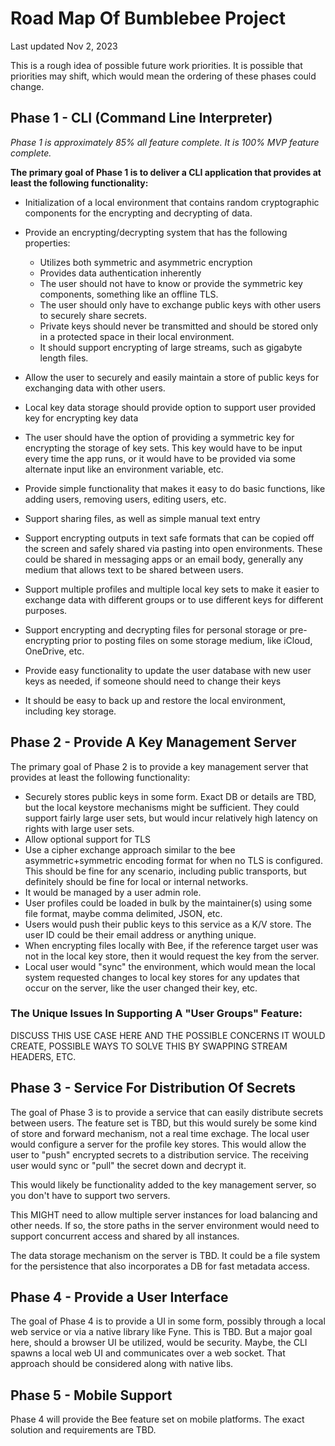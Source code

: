 # Road Map Of Bumblebee Project
Last updated Nov 2, 2023

This is a rough idea of possible future work priorities.  It is possible that
priorities may shift, which would mean the ordering of these phases could change.

## Phase 1 - CLI (Command Line Interpreter)
_Phase 1 is approximately 85% all feature complete.  It is 100% MVP feature complete._

**The primary goal of Phase 1 is to deliver a CLI application that provides at least 
the following functionality:**
- Initialization of a local environment that contains random cryptographic components
for the encrypting and decrypting of data.

- Provide an encrypting/decrypting system that has the following properties:
  - Utilizes both symmetric and asymmetric encryption
  - Provides data authentication inherently
  - The user should not have to know or provide the symmetric key components, something like
  an offline TLS.
  - The user should only have to exchange public keys with other users to securely share secrets.
  - Private keys should never be transmitted and should be stored only in a protected 
  space in their local environment.
  - It should support encrypting of large streams, such as gigabyte length files.

- Allow the user to securely and easily maintain a store of public keys for exchanging
data with other users.
- Local key data storage should provide option to support user provided key for encrypting key data 
- The user should have the option of providing a symmetric key for encrypting the storage of
key sets.  This key would have to be input every time the app runs, or it would have to be provided
via some alternate input like an environment variable, etc.
- Provide simple functionality that makes it easy to do basic functions, like adding users,
  removing users, editing users, etc.
- Support sharing files, as well as simple manual text entry
- Support encrypting outputs in text safe formats that can be copied off the screen and
safely shared via pasting into open environments.  These could be shared in messaging apps or 
an email body, generally any medium that allows text to be shared between users.
- Support multiple profiles and multiple local key sets to make it easier to exchange data 
with different groups or to use different keys for different purposes.
- Support encrypting and decrypting files for personal storage or pre-encrypting prior to posting
files on some storage medium, like iCloud, OneDrive, etc.
- Provide easy functionality to update the user database with new user keys as needed,
if someone should need to change their keys
- It should be easy to back up and restore the local environment, including key storage.


## Phase 2 - Provide A Key Management Server
The primary goal of Phase 2 is to provide a key management server that provides at least the 
following functionality:
- Securely stores public keys in some form.  Exact DB or details are TBD, but the local keystore
mechanisms might be sufficient.  They could support fairly large user sets, but would
incur relatively high latency on rights with large user sets.  
- Allow optional support for TLS
- Use a cipher exchange approach similar to the bee asymmetric+symmetric encoding format for
when no TLS is configured.  This should be fine for any scenario, including public transports,
but definitely should be fine for local or internal networks.
- It would be managed by a user admin role.
- User profiles could be loaded in bulk by the maintainer(s) using some file format, maybe
comma delimited, JSON, etc.
- Users would push their public keys to this service as a K/V store. The user ID could be their
email address or anything unique.
- When encrypting files locally with Bee, if the reference target user was not in the local
key store, then it would request the key from the server.
- Local user would "sync" the environment, which would mean the local system requested changes
to local key stores for any updates that occur on the server, like the user changed their key, etc.

### The Unique Issues In Supporting A "User Groups" Feature:
DISCUSS THIS USE CASE HERE AND THE POSSIBLE CONCERNS IT WOULD CREATE, POSSIBLE WAYS TO SOLVE THIS
BY SWAPPING STREAM HEADERS, ETC.

## Phase 3 - Service For Distribution Of Secrets
The goal of Phase 3 is to provide a service that can easily distribute secrets between
users.  The feature set is TBD, but this would surely be some kind of store and forward mechanism,
not a real time exchage.  The local user would configure a server for the profile key stores. This
would allow the user to "push" encrypted secrets to a distribution service.  The receiving 
user would sync or "pull" the secret down and decrypt it.

This would likely be functionality added to the key management server, so you don't have to
support two servers.

This MIGHT need to allow multiple server instances for load balancing and other needs.  If so,
the store paths in the server environment would need to support concurrent access and shared
by all instances.

The data storage mechanism on the server is TBD.  It could be a file system for the persistence
that also incorporates a DB for fast metadata access.

## Phase 4 - Provide a User Interface
The goal of Phase 4 is to provide a UI in some form, possibly through a local web service
or via a native library like Fyne.  This is TBD.  But a major goal here, should a browser UI
be utilized, would be security.  Maybe, the CLI spawns a local web UI and communicates over a
web socket.  That approach should be considered along with native libs.

## Phase 5 - Mobile Support
Phase 4 will provide the Bee feature set on mobile platforms.  The exact solution and
requirements are TBD.